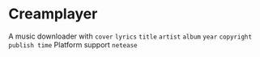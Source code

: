 # Creamplayer
A music downloader with `cover` `lyrics` `title` `artist` `album` `year` `copyright` `publish time`
Platform support `netease` 
